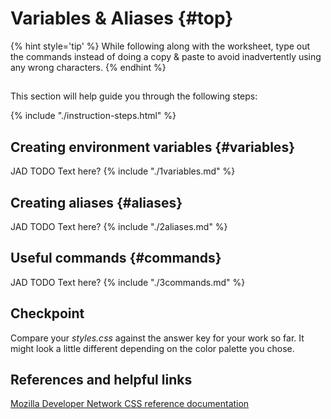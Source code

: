 # Variables & Aliases {#top}

{% hint style='tip' %}
While following along with the worksheet, type out the commands instead of doing a copy & paste to avoid inadvertently using any wrong characters.
{% endhint %}

<!-- trick markdown to give me a little space between these two sections of text -->
## 

This section will help guide you through the following steps:

{% include "./instruction-steps.html" %}


## Creating environment variables {#variables} <span class="navigate-top"><a href="#top" title="Take me to the top of page"><i class="fa fa-chevron-circle-up" aria-hidden="true"></i></a></span>
JAD TODO Text here?
{% include "./1variables.md" %}

## Creating aliases {#aliases} <span class="navigate-top"><a href="#top" title="Take me to the top of page"><i class="fa fa-chevron-circle-up" aria-hidden="true"></i></a></span>
JAD TODO Text here?
{% include "./2aliases.md" %}

## Useful commands {#commands} <span class="navigate-top"><a href="#top" title="Take me to the top of page"><i class="fa fa-chevron-circle-up" aria-hidden="true"></i></a></span>
JAD TODO Text here?
{% include "./3commands.md" %}


<!-- trick markdown to give me a little space between these two sections of text -->
## 

## Checkpoint <span class="navigate-top"><a href="#top" title="Take me to the top of page"><i class="fa fa-chevron-circle-up" aria-hidden="true"></i></a></span>
Compare your _styles.css_ against the answer key for your work so far. It might look a little different depending on the color palette you chose.  


<!-- trick markdown to give me a little space between these two sections of text -->
## 


## References and helpful links <span class="navigate-top"><a href="#top" title="Take me to the top of page"><i class="fa fa-chevron-circle-up" aria-hidden="true"></i></a></span>
[Mozilla Developer Network CSS reference documentation](https://developer.mozilla.org/en-US/docs/Web/CSS/Reference)



